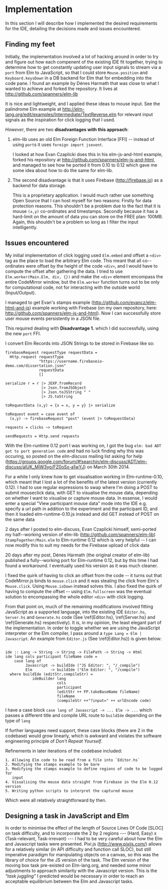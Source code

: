 # Implementation

In this section I will describe how I implemented the desired requirements for the IDE, detailing the decisions made and issues encountered.

## Finding my feet

Initially, the implementation involved a lot of hacking around in order to try and figure out how each compenent of the existing IDE fit together, trying to determine how to get
constantly updating user input signals to stream via a `port` from Elm to
JavaScript, so that I could store `Mouse.position` and `Keyboard.keysDown` in a
DB backend for Elm that for embedding into the code pane. I found an example by Dénes Harmath that was close to what I wanted to achieve and forked the
repository. It lives at http://github.com/spanners/elm-lib

It is nice and lightweight, and I applied these ideas to
mouse input. See the palindrome Elm example at http://elm-lang.org/edit/examples/Intermediate/TextReverse.elm for relevant input signals as the inspiration for click logging that I used.

*However*, there are two **disadvantages with this approach**:

1. elm-lib uses an old Elm Foreign Function Interface [FFI] -- instead of using `port`s it uses `foreign import jsevent`. 

     I looked at how Evan Czaplicki does this in his elm-js-and-html example,  forked
     his repository at http://github.com/spanners/elm-js-and-html, and managed to see how he ported it from 0.10 to 0.12 which gave me some idea about how to do the same for elm-lib.


2. The second disadvantage is that it uses Firebase (http://firebase.io) as a
   backend for data storage. 
   
     This is a proprietary application. I would much rather use something Open
     Source that I can host myself for two reasons: Firstly for data protection
     reasons. This shouldn't be a problem due to the fact that it is mouse `(x,y)`
     co-ordinates and timestamps. Secondly because it has a hard-limit on the
     amount of data you can store on the FREE plan: 100MB. Again, this shouldn't be a
     problem so long as I filter the input intelligently.


## Issues encountered

My initial implementation of click logging used `Elm.embed` and offset a `<div>` tag as the place to load the arbitrary Elm code. This meant that all co--ordinates were offset by the height of the code `<div>`, and I would have to compute the offset after gathering the data. I tried to use `Elm.worker(Main.Elm, div, {})` and make the `<div>` element encompass the
  entire CodeMirror window, but the `Elm.worker` function turns out to be only for computational code, not for interacting with the outside world (Input/Output).

I managed to get Evan's stamps example (http://github.com/evancz/elm-html-and-js) example working with Firebase (on my own repository, here: http://github.com/spanners/elm-js-and-html). Now I can successfully store user mouse events persistently in a JSON file.

This required dealing with **Disadvantage 1.** which I did
successfully, using the new `port` FFI.

I convert Elm Records into JSON Strings to be stored in Firebase like so:

~~~~~~~~~ {.haskell .numberLines}
firebaseRequest requestType requestData = 
  Http.request requestType 
               "https://username.firebaseio-demo.com/dissertation.json" 
               requestData 
               []
 
serialize r = r |> JEXP.fromRecord 
                |> Json.fromJSObject 
                |> Json.toJSString " " 
                |> JS.toString
 
toRequestData (x,y) = {x = x, y = y} |> serialize
 
toRequest event = case event of 
  (x,y) -> firebaseRequest "post" (event |> toRequestData)
 
requests = clicks ~> toRequest

sendRequests = Http.send requests
~~~~~~~~~~~~~~~~~~~~~~~~~~~~~

With the Elm-runtime 0.12 port I was working on, I got the bug `elm: bad ADT got to port generation code` and had no luck finding why this was occuring, so posted on the *elm-discuss* mailing list asking for help (https://groups.google.com/forum/#!searchin/elm-discuss/ADT/elm-discuss/aIUK_MiW3yo/FZ0oSx-a1wYJ) on March 30th 2014.

For a while I only knew how to get visualisation working in Elm-runtime-0.10, which meant that I lost a lot of the benefits of the latest version (currently 0.12). I had to use regular expressions to swap where I'm doing a POST to submit mouseclick data, with GET to visualise the mouse data, depending on whether I want to visualise or capture mouse data. In essense, I would enter a special "View participant mouse data" mode into the IDE
e.g. specify a url path in addition to the experiment and the participant ID,
and then it loaded elm-runtime-0.10.js instead and did GET instead of POST on the same data

2 days after I posted to elm-discuss, Evan Czaplicki himself, semi-ported my half--working version of elm-lib (http://github.com/spanners/elm-lib) `StampTogether/Main.elm` to Elm-runtime 0.12  which is very helpful -- I can now modify this to suit my needs for the Firebase upload of click data

20 days after my post, Dénes Harmath (the original creator of elm-lib) published a fully--working port for Elm-runtime 0.12, but by this time I had found a workaround. I eventually used his version as it was much cleaner.

I fixed the quirk of having to click an offset from the code -- it turns out that CodeMirror.js binds to `mouse.click` and it was stealing the click from Elm's `Mouse.click`. Using `Mouse.isDown` instead solves this. I also fixed the quirk of having to compute the offset -- using `Elm.fullscreen` was the eventual solution to encompassing the whole editor `<div>` with click logging.

From that point on, much of the remaining modifications involved fitting JavaScript as a supported language, into the existing IDE `Editor.hs`, `Server.hs` and `Generate.hs` code (See \ref{Editor.hs}, \ref{Server.hs} and \ref{Generate.hs} respectively). It is, in my opinion, the least elegant part of the implementation. In order to toggle whether we are using the JavaScript interpreter or the Elm compiler, I pass around a `type Lang = Elm | Javascript`. An example from `Editor.js` (See \ref{Editor.hs}) is given below:

~~~~~~~~~~~~{.haskell .numberLines}

ide :: Lang -> String -> String -> FilePath -> String -> Html
ide lang cols participant fileName code =
    case lang of
         Javascript -> buildIde ("JS Editor: ", "/_compile")
         Elm        -> buildIde ("Elm Editor: ", "/compile")
  where buildIde (editStr,compileStr) =
            ideBuilder lang
                       cols
                       participant
                       (editStr ++ FP.takeBaseName fileName)
                       fileName
                       (compileStr ++"?input=" ++ urlEncode code)

~~~~~~~~~~~~~~~~~~~~~~~~~~~~~~~~~~

I have a case block `case lang of Javascript -> ... Elm -> ...` which passes a different title and compile URL route to `buildIde` depending on the type of `lang`

If further languages need support, these case blocks (there are 2 in the codebase) would grow linearly, which is awkward and violates the software engineering principle of *Don't Repeat Yourself*.

Refinements in later iterations of the codebase included:

    1. Allowing Elm code to be read from a file into `Editor.hs`
    2. Modifying the stamps example to be bare
    3. Modifying the stamps example to define regions of code to be logged for
       input
    4. Visualising the mouse data straight from Firebase in the Elm 0.12 version
    5. Writing python scripts to interpret the captured mouse 

Which were all relatively straightforward by then.

## Designing a task in JavaScript and Elm

In order to minimise the effect of the length of Source Lines Of Code [SLOC] on task difficulty, and to incorporate the 2 by 2 regions --- (Hard, Easy) x (Task-relevant, Task-irrevant) --- I had to be very careful about how the Elm and Javascript tasks were presented. Pixi.js (http://www.pixijs.com/)  allows for a relatively similar (in API difficulty and function call SLOC), but still imperative paradigm for manipulating objects on a canvas, so this was the library of choice for the JS version of the task. The Elm version of the moving box task pre-existed on Elm-lang.org, and needed some minor adjustments to approach similarity with the Javascript version. This is the *"task juggling"* I predicted would be necessary in order to reach an acceptable equilibrium between the Elm and Javascript tasks.

